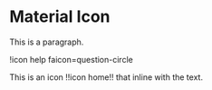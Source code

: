 # Material Icon

This is a paragraph.

!icon help faicon=question-circle

This is an icon !!icon home!! that inline with the text.
